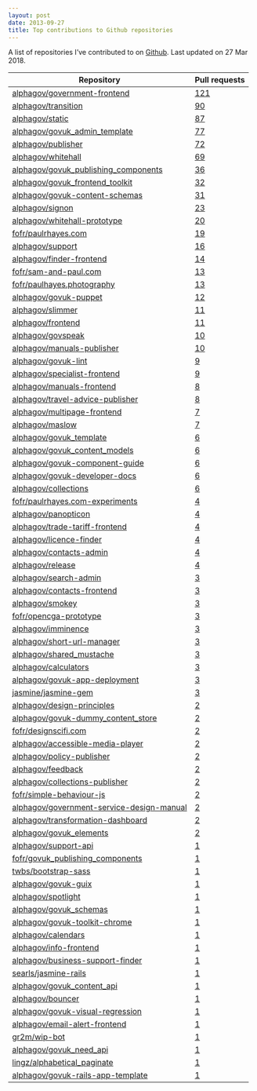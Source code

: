 ```yaml
---
layout: post
date: 2013-09-27
title: Top contributions to Github repositories
---
```


A list of repositories I’ve contributed to on [Github](https://github.com/fofr).
Last updated on 27 Mar 2018.

| Repository | Pull requests |
|--|--|
| <a href="https://github.com/alphagov/government-frontend" class="pr-link">alphagov/government-frontend</a> | <a href="https://github.com/alphagov/government-frontend/pulls?utf8=%E2%9C%93&q=is%3Apr+author%3Afofr">121</a> |
| <a href="https://github.com/alphagov/transition" class="pr-link">alphagov/transition</a> | <a href="https://github.com/alphagov/transition/pulls?utf8=%E2%9C%93&q=is%3Apr+author%3Afofr">90</a> |
| <a href="https://github.com/alphagov/static" class="pr-link">alphagov/static</a> | <a href="https://github.com/alphagov/static/pulls?utf8=%E2%9C%93&q=is%3Apr+author%3Afofr">87</a> |
| <a href="https://github.com/alphagov/govuk_admin_template" class="pr-link">alphagov/govuk_admin_template</a> | <a href="https://github.com/alphagov/govuk_admin_template/pulls?utf8=%E2%9C%93&q=is%3Apr+author%3Afofr">77</a> |
| <a href="https://github.com/alphagov/publisher" class="pr-link">alphagov/publisher</a> | <a href="https://github.com/alphagov/publisher/pulls?utf8=%E2%9C%93&q=is%3Apr+author%3Afofr">72</a> |
| <a href="https://github.com/alphagov/whitehall" class="pr-link">alphagov/whitehall</a> | <a href="https://github.com/alphagov/whitehall/pulls?utf8=%E2%9C%93&q=is%3Apr+author%3Afofr">69</a> |
| <a href="https://github.com/alphagov/govuk_publishing_components" class="pr-link">alphagov/govuk_publishing_components</a> | <a href="https://github.com/alphagov/govuk_publishing_components/pulls?utf8=%E2%9C%93&q=is%3Apr+author%3Afofr">36</a> |
| <a href="https://github.com/alphagov/govuk_frontend_toolkit" class="pr-link">alphagov/govuk_frontend_toolkit</a> | <a href="https://github.com/alphagov/govuk_frontend_toolkit/pulls?utf8=%E2%9C%93&q=is%3Apr+author%3Afofr">32</a> |
| <a href="https://github.com/alphagov/govuk-content-schemas" class="pr-link">alphagov/govuk-content-schemas</a> | <a href="https://github.com/alphagov/govuk-content-schemas/pulls?utf8=%E2%9C%93&q=is%3Apr+author%3Afofr">31</a> |
| <a href="https://github.com/alphagov/signon" class="pr-link">alphagov/signon</a> | <a href="https://github.com/alphagov/signon/pulls?utf8=%E2%9C%93&q=is%3Apr+author%3Afofr">23</a> |
| <a href="https://github.com/alphagov/whitehall-prototype" class="pr-link">alphagov/whitehall-prototype</a> | <a href="https://github.com/alphagov/whitehall-prototype/pulls?utf8=%E2%9C%93&q=is%3Apr+author%3Afofr">20</a> |
| <a href="https://github.com/fofr/paulrhayes.com" class="pr-link">fofr/paulrhayes.com</a> | <a href="https://github.com/fofr/paulrhayes.com/pulls?utf8=%E2%9C%93&q=is%3Apr+author%3Afofr">19</a> |
| <a href="https://github.com/alphagov/support" class="pr-link">alphagov/support</a> | <a href="https://github.com/alphagov/support/pulls?utf8=%E2%9C%93&q=is%3Apr+author%3Afofr">16</a> |
| <a href="https://github.com/alphagov/finder-frontend" class="pr-link">alphagov/finder-frontend</a> | <a href="https://github.com/alphagov/finder-frontend/pulls?utf8=%E2%9C%93&q=is%3Apr+author%3Afofr">14</a> |
| <a href="https://github.com/fofr/sam-and-paul.com" class="pr-link">fofr/sam-and-paul.com</a> | <a href="https://github.com/fofr/sam-and-paul.com/pulls?utf8=%E2%9C%93&q=is%3Apr+author%3Afofr">13</a> |
| <a href="https://github.com/fofr/paulhayes.photography" class="pr-link">fofr/paulhayes.photography</a> | <a href="https://github.com/fofr/paulhayes.photography/pulls?utf8=%E2%9C%93&q=is%3Apr+author%3Afofr">13</a> |
| <a href="https://github.com/alphagov/govuk-puppet" class="pr-link">alphagov/govuk-puppet</a> | <a href="https://github.com/alphagov/govuk-puppet/pulls?utf8=%E2%9C%93&q=is%3Apr+author%3Afofr">12</a> |
| <a href="https://github.com/alphagov/slimmer" class="pr-link">alphagov/slimmer</a> | <a href="https://github.com/alphagov/slimmer/pulls?utf8=%E2%9C%93&q=is%3Apr+author%3Afofr">11</a> |
| <a href="https://github.com/alphagov/frontend" class="pr-link">alphagov/frontend</a> | <a href="https://github.com/alphagov/frontend/pulls?utf8=%E2%9C%93&q=is%3Apr+author%3Afofr">11</a> |
| <a href="https://github.com/alphagov/govspeak" class="pr-link">alphagov/govspeak</a> | <a href="https://github.com/alphagov/govspeak/pulls?utf8=%E2%9C%93&q=is%3Apr+author%3Afofr">10</a> |
| <a href="https://github.com/alphagov/manuals-publisher" class="pr-link">alphagov/manuals-publisher</a> | <a href="https://github.com/alphagov/manuals-publisher/pulls?utf8=%E2%9C%93&q=is%3Apr+author%3Afofr">10</a> |
| <a href="https://github.com/alphagov/govuk-lint" class="pr-link">alphagov/govuk-lint</a> | <a href="https://github.com/alphagov/govuk-lint/pulls?utf8=%E2%9C%93&q=is%3Apr+author%3Afofr">9</a> |
| <a href="https://github.com/alphagov/specialist-frontend" class="pr-link">alphagov/specialist-frontend</a> | <a href="https://github.com/alphagov/specialist-frontend/pulls?utf8=%E2%9C%93&q=is%3Apr+author%3Afofr">9</a> |
| <a href="https://github.com/alphagov/manuals-frontend" class="pr-link">alphagov/manuals-frontend</a> | <a href="https://github.com/alphagov/manuals-frontend/pulls?utf8=%E2%9C%93&q=is%3Apr+author%3Afofr">8</a> |
| <a href="https://github.com/alphagov/travel-advice-publisher" class="pr-link">alphagov/travel-advice-publisher</a> | <a href="https://github.com/alphagov/travel-advice-publisher/pulls?utf8=%E2%9C%93&q=is%3Apr+author%3Afofr">8</a> |
| <a href="https://github.com/alphagov/multipage-frontend" class="pr-link">alphagov/multipage-frontend</a> | <a href="https://github.com/alphagov/multipage-frontend/pulls?utf8=%E2%9C%93&q=is%3Apr+author%3Afofr">7</a> |
| <a href="https://github.com/alphagov/maslow" class="pr-link">alphagov/maslow</a> | <a href="https://github.com/alphagov/maslow/pulls?utf8=%E2%9C%93&q=is%3Apr+author%3Afofr">7</a> |
| <a href="https://github.com/alphagov/govuk_template" class="pr-link">alphagov/govuk_template</a> | <a href="https://github.com/alphagov/govuk_template/pulls?utf8=%E2%9C%93&q=is%3Apr+author%3Afofr">6</a> |
| <a href="https://github.com/alphagov/govuk_content_models" class="pr-link">alphagov/govuk_content_models</a> | <a href="https://github.com/alphagov/govuk_content_models/pulls?utf8=%E2%9C%93&q=is%3Apr+author%3Afofr">6</a> |
| <a href="https://github.com/alphagov/govuk-component-guide" class="pr-link">alphagov/govuk-component-guide</a> | <a href="https://github.com/alphagov/govuk-component-guide/pulls?utf8=%E2%9C%93&q=is%3Apr+author%3Afofr">6</a> |
| <a href="https://github.com/alphagov/govuk-developer-docs" class="pr-link">alphagov/govuk-developer-docs</a> | <a href="https://github.com/alphagov/govuk-developer-docs/pulls?utf8=%E2%9C%93&q=is%3Apr+author%3Afofr">6</a> |
| <a href="https://github.com/alphagov/collections" class="pr-link">alphagov/collections</a> | <a href="https://github.com/alphagov/collections/pulls?utf8=%E2%9C%93&q=is%3Apr+author%3Afofr">6</a> |
| <a href="https://github.com/fofr/paulrhayes.com-experiments" class="pr-link">fofr/paulrhayes.com-experiments</a> | <a href="https://github.com/fofr/paulrhayes.com-experiments/pulls?utf8=%E2%9C%93&q=is%3Apr+author%3Afofr">4</a> |
| <a href="https://github.com/alphagov/panopticon" class="pr-link">alphagov/panopticon</a> | <a href="https://github.com/alphagov/panopticon/pulls?utf8=%E2%9C%93&q=is%3Apr+author%3Afofr">4</a> |
| <a href="https://github.com/alphagov/trade-tariff-frontend" class="pr-link">alphagov/trade-tariff-frontend</a> | <a href="https://github.com/alphagov/trade-tariff-frontend/pulls?utf8=%E2%9C%93&q=is%3Apr+author%3Afofr">4</a> |
| <a href="https://github.com/alphagov/licence-finder" class="pr-link">alphagov/licence-finder</a> | <a href="https://github.com/alphagov/licence-finder/pulls?utf8=%E2%9C%93&q=is%3Apr+author%3Afofr">4</a> |
| <a href="https://github.com/alphagov/contacts-admin" class="pr-link">alphagov/contacts-admin</a> | <a href="https://github.com/alphagov/contacts-admin/pulls?utf8=%E2%9C%93&q=is%3Apr+author%3Afofr">4</a> |
| <a href="https://github.com/alphagov/release" class="pr-link">alphagov/release</a> | <a href="https://github.com/alphagov/release/pulls?utf8=%E2%9C%93&q=is%3Apr+author%3Afofr">4</a> |
| <a href="https://github.com/alphagov/search-admin" class="pr-link">alphagov/search-admin</a> | <a href="https://github.com/alphagov/search-admin/pulls?utf8=%E2%9C%93&q=is%3Apr+author%3Afofr">3</a> |
| <a href="https://github.com/alphagov/contacts-frontend" class="pr-link">alphagov/contacts-frontend</a> | <a href="https://github.com/alphagov/contacts-frontend/pulls?utf8=%E2%9C%93&q=is%3Apr+author%3Afofr">3</a> |
| <a href="https://github.com/alphagov/smokey" class="pr-link">alphagov/smokey</a> | <a href="https://github.com/alphagov/smokey/pulls?utf8=%E2%9C%93&q=is%3Apr+author%3Afofr">3</a> |
| <a href="https://github.com/fofr/opencga-prototype" class="pr-link">fofr/opencga-prototype</a> | <a href="https://github.com/fofr/opencga-prototype/pulls?utf8=%E2%9C%93&q=is%3Apr+author%3Afofr">3</a> |
| <a href="https://github.com/alphagov/imminence" class="pr-link">alphagov/imminence</a> | <a href="https://github.com/alphagov/imminence/pulls?utf8=%E2%9C%93&q=is%3Apr+author%3Afofr">3</a> |
| <a href="https://github.com/alphagov/short-url-manager" class="pr-link">alphagov/short-url-manager</a> | <a href="https://github.com/alphagov/short-url-manager/pulls?utf8=%E2%9C%93&q=is%3Apr+author%3Afofr">3</a> |
| <a href="https://github.com/alphagov/shared_mustache" class="pr-link">alphagov/shared_mustache</a> | <a href="https://github.com/alphagov/shared_mustache/pulls?utf8=%E2%9C%93&q=is%3Apr+author%3Afofr">3</a> |
| <a href="https://github.com/alphagov/calculators" class="pr-link">alphagov/calculators</a> | <a href="https://github.com/alphagov/calculators/pulls?utf8=%E2%9C%93&q=is%3Apr+author%3Afofr">3</a> |
| <a href="https://github.com/alphagov/govuk-app-deployment" class="pr-link">alphagov/govuk-app-deployment</a> | <a href="https://github.com/alphagov/govuk-app-deployment/pulls?utf8=%E2%9C%93&q=is%3Apr+author%3Afofr">3</a> |
| <a href="https://github.com/jasmine/jasmine-gem" class="pr-link">jasmine/jasmine-gem</a> | <a href="https://github.com/jasmine/jasmine-gem/pulls?utf8=%E2%9C%93&q=is%3Apr+author%3Afofr">3</a> |
| <a href="https://github.com/alphagov/design-principles" class="pr-link">alphagov/design-principles</a> | <a href="https://github.com/alphagov/design-principles/pulls?utf8=%E2%9C%93&q=is%3Apr+author%3Afofr">2</a> |
| <a href="https://github.com/alphagov/govuk-dummy_content_store" class="pr-link">alphagov/govuk-dummy_content_store</a> | <a href="https://github.com/alphagov/govuk-dummy_content_store/pulls?utf8=%E2%9C%93&q=is%3Apr+author%3Afofr">2</a> |
| <a href="https://github.com/fofr/designscifi.com" class="pr-link">fofr/designscifi.com</a> | <a href="https://github.com/fofr/designscifi.com/pulls?utf8=%E2%9C%93&q=is%3Apr+author%3Afofr">2</a> |
| <a href="https://github.com/alphagov/accessible-media-player" class="pr-link">alphagov/accessible-media-player</a> | <a href="https://github.com/alphagov/accessible-media-player/pulls?utf8=%E2%9C%93&q=is%3Apr+author%3Afofr">2</a> |
| <a href="https://github.com/alphagov/policy-publisher" class="pr-link">alphagov/policy-publisher</a> | <a href="https://github.com/alphagov/policy-publisher/pulls?utf8=%E2%9C%93&q=is%3Apr+author%3Afofr">2</a> |
| <a href="https://github.com/alphagov/feedback" class="pr-link">alphagov/feedback</a> | <a href="https://github.com/alphagov/feedback/pulls?utf8=%E2%9C%93&q=is%3Apr+author%3Afofr">2</a> |
| <a href="https://github.com/alphagov/collections-publisher" class="pr-link">alphagov/collections-publisher</a> | <a href="https://github.com/alphagov/collections-publisher/pulls?utf8=%E2%9C%93&q=is%3Apr+author%3Afofr">2</a> |
| <a href="https://github.com/fofr/simple-behaviour-js" class="pr-link">fofr/simple-behaviour-js</a> | <a href="https://github.com/fofr/simple-behaviour-js/pulls?utf8=%E2%9C%93&q=is%3Apr+author%3Afofr">2</a> |
| <a href="https://github.com/alphagov/government-service-design-manual" class="pr-link">alphagov/government-service-design-manual</a> | <a href="https://github.com/alphagov/government-service-design-manual/pulls?utf8=%E2%9C%93&q=is%3Apr+author%3Afofr">2</a> |
| <a href="https://github.com/alphagov/transformation-dashboard" class="pr-link">alphagov/transformation-dashboard</a> | <a href="https://github.com/alphagov/transformation-dashboard/pulls?utf8=%E2%9C%93&q=is%3Apr+author%3Afofr">2</a> |
| <a href="https://github.com/alphagov/govuk_elements" class="pr-link">alphagov/govuk_elements</a> | <a href="https://github.com/alphagov/govuk_elements/pulls?utf8=%E2%9C%93&q=is%3Apr+author%3Afofr">2</a> |
| <a href="https://github.com/alphagov/support-api" class="pr-link">alphagov/support-api</a> | <a href="https://github.com/alphagov/support-api/pulls?utf8=%E2%9C%93&q=is%3Apr+author%3Afofr">1</a> |
| <a href="https://github.com/fofr/govuk_publishing_components" class="pr-link">fofr/govuk_publishing_components</a> | <a href="https://github.com/fofr/govuk_publishing_components/pulls?utf8=%E2%9C%93&q=is%3Apr+author%3Afofr">1</a> |
| <a href="https://github.com/twbs/bootstrap-sass" class="pr-link">twbs/bootstrap-sass</a> | <a href="https://github.com/twbs/bootstrap-sass/pulls?utf8=%E2%9C%93&q=is%3Apr+author%3Afofr">1</a> |
| <a href="https://github.com/alphagov/govuk-guix" class="pr-link">alphagov/govuk-guix</a> | <a href="https://github.com/alphagov/govuk-guix/pulls?utf8=%E2%9C%93&q=is%3Apr+author%3Afofr">1</a> |
| <a href="https://github.com/alphagov/spotlight" class="pr-link">alphagov/spotlight</a> | <a href="https://github.com/alphagov/spotlight/pulls?utf8=%E2%9C%93&q=is%3Apr+author%3Afofr">1</a> |
| <a href="https://github.com/alphagov/govuk_schemas" class="pr-link">alphagov/govuk_schemas</a> | <a href="https://github.com/alphagov/govuk_schemas/pulls?utf8=%E2%9C%93&q=is%3Apr+author%3Afofr">1</a> |
| <a href="https://github.com/alphagov/govuk-toolkit-chrome" class="pr-link">alphagov/govuk-toolkit-chrome</a> | <a href="https://github.com/alphagov/govuk-toolkit-chrome/pulls?utf8=%E2%9C%93&q=is%3Apr+author%3Afofr">1</a> |
| <a href="https://github.com/alphagov/calendars" class="pr-link">alphagov/calendars</a> | <a href="https://github.com/alphagov/calendars/pulls?utf8=%E2%9C%93&q=is%3Apr+author%3Afofr">1</a> |
| <a href="https://github.com/alphagov/info-frontend" class="pr-link">alphagov/info-frontend</a> | <a href="https://github.com/alphagov/info-frontend/pulls?utf8=%E2%9C%93&q=is%3Apr+author%3Afofr">1</a> |
| <a href="https://github.com/alphagov/business-support-finder" class="pr-link">alphagov/business-support-finder</a> | <a href="https://github.com/alphagov/business-support-finder/pulls?utf8=%E2%9C%93&q=is%3Apr+author%3Afofr">1</a> |
| <a href="https://github.com/searls/jasmine-rails" class="pr-link">searls/jasmine-rails</a> | <a href="https://github.com/searls/jasmine-rails/pulls?utf8=%E2%9C%93&q=is%3Apr+author%3Afofr">1</a> |
| <a href="https://github.com/alphagov/govuk_content_api" class="pr-link">alphagov/govuk_content_api</a> | <a href="https://github.com/alphagov/govuk_content_api/pulls?utf8=%E2%9C%93&q=is%3Apr+author%3Afofr">1</a> |
| <a href="https://github.com/alphagov/bouncer" class="pr-link">alphagov/bouncer</a> | <a href="https://github.com/alphagov/bouncer/pulls?utf8=%E2%9C%93&q=is%3Apr+author%3Afofr">1</a> |
| <a href="https://github.com/alphagov/govuk-visual-regression" class="pr-link">alphagov/govuk-visual-regression</a> | <a href="https://github.com/alphagov/govuk-visual-regression/pulls?utf8=%E2%9C%93&q=is%3Apr+author%3Afofr">1</a> |
| <a href="https://github.com/alphagov/email-alert-frontend" class="pr-link">alphagov/email-alert-frontend</a> | <a href="https://github.com/alphagov/email-alert-frontend/pulls?utf8=%E2%9C%93&q=is%3Apr+author%3Afofr">1</a> |
| <a href="https://github.com/gr2m/wip-bot" class="pr-link">gr2m/wip-bot</a> | <a href="https://github.com/gr2m/wip-bot/pulls?utf8=%E2%9C%93&q=is%3Apr+author%3Afofr">1</a> |
| <a href="https://github.com/alphagov/govuk_need_api" class="pr-link">alphagov/govuk_need_api</a> | <a href="https://github.com/alphagov/govuk_need_api/pulls?utf8=%E2%9C%93&q=is%3Apr+author%3Afofr">1</a> |
| <a href="https://github.com/lingz/alphabetical_paginate" class="pr-link">lingz/alphabetical_paginate</a> | <a href="https://github.com/lingz/alphabetical_paginate/pulls?utf8=%E2%9C%93&q=is%3Apr+author%3Afofr">1</a> |
| <a href="https://github.com/alphagov/govuk-rails-app-template" class="pr-link">alphagov/govuk-rails-app-template</a> | <a href="https://github.com/alphagov/govuk-rails-app-template/pulls?utf8=%E2%9C%93&q=is%3Apr+author%3Afofr">1</a> |
